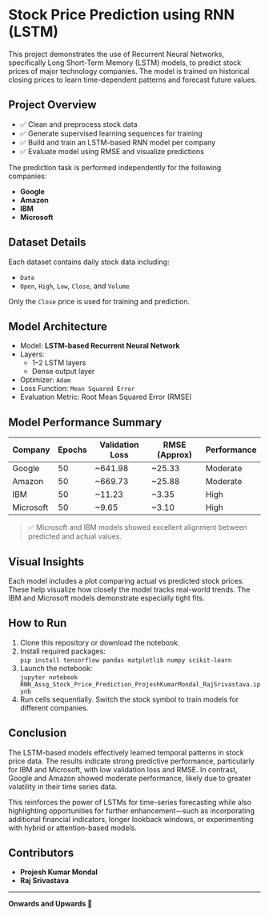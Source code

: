 # Stock Price Prediction using RNN (LSTM)

This project demonstrates the use of Recurrent Neural Networks, specifically Long Short-Term Memory (LSTM) models, to predict stock prices of major technology companies. The model is trained on historical closing prices to learn time-dependent patterns and forecast future values.

## Project Overview
- ✅ Clean and preprocess stock data  
- ✅ Generate supervised learning sequences for training  
- ✅ Build and train an LSTM-based RNN model per company  
- ✅ Evaluate model using RMSE and visualize predictions  

The prediction task is performed independently for the following companies:
- **Google**
- **Amazon**
- **IBM**
- **Microsoft**

## Dataset Details
Each dataset contains daily stock data including:
- `Date`
- `Open`, `High`, `Low`, `Close`, and `Volume`

Only the `Close` price is used for training and prediction.

## Model Architecture
- Model: **LSTM-based Recurrent Neural Network**
- Layers:
  - 1–2 LSTM layers
  - Dense output layer
- Optimizer: `Adam`
- Loss Function: `Mean Squared Error`
- Evaluation Metric: Root Mean Squared Error (RMSE)

## Model Performance Summary

| Company     | Epochs | Validation Loss | RMSE (Approx) | Performance |
|-------------|--------|------------------|----------------|-------------|
| Google      | 50     | ~641.98          | ~25.33         | Moderate    |
| Amazon      | 50     | ~669.73          | ~25.88         | Moderate    |
| IBM         | 50     | ~11.23           | ~3.35          | High        |
| Microsoft   | 50     | ~9.65            | ~3.10          | High        |

> ✅ Microsoft and IBM models showed excellent alignment between predicted and actual values.

## Visual Insights
Each model includes a plot comparing actual vs predicted stock prices. These help visualize how closely the model tracks real-world trends. The IBM and Microsoft models demonstrate especially tight fits.

## How to Run

1. Clone this repository or download the notebook.  
2. Install required packages:  
   `pip install tensorflow pandas matplotlib numpy scikit-learn`  
3. Launch the notebook:  
   `jupyter notebook RNN_Assg_Stock_Price_Prediction_ProjeshKumarMondal_RajSrivastava.ipynb`  
4. Run cells sequentially. Switch the stock symbol to train models for different companies.

## Conclusion
The LSTM-based models effectively learned temporal patterns in stock price data. The results indicate strong predictive performance, particularly for IBM and Microsoft, with low validation loss and RMSE. In contrast, Google and Amazon showed moderate performance, likely due to greater volatility in their time series data.

This reinforces the power of LSTMs for time-series forecasting while also highlighting opportunities for further enhancement—such as incorporating additional financial indicators, longer lookback windows, or experimenting with hybrid or attention-based models.

## Contributors
- **Projesh Kumar Mondal**
- **Raj Srivastava**

---

**Onwards and Upwards 🚀**
